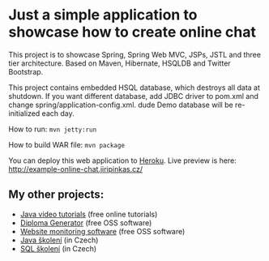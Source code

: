 <h1>Just a simple application to showcase how to create online chat</h1>

<p>This project is to showcase Spring, Spring Web MVC, JSPs, JSTL and three tier architecture. 
Based on Maven, Hibernate, HSQLDB and Twitter Bootstrap.</p>

<p>This project contains embedded HSQL database, which destroys all
	data at shutdown. If you want different database, add JDBC driver to
	pom.xml and change spring/application-config.xml. dude Demo database will be
	re-initialized each day.</p>

<p>
	How to run:
	<code>mvn jetty:run</code>
</p>

<p>
	How to build WAR file:
	<code>mvn package</code>
</p>

<p>
	You can deploy this web application to <a href="http://www.heroku.com"
		target="_blank">Heroku</a>. Live preview is here: <a
		href="http://example-online-chat.jiripinkas.cz/" target="_blank">http://example-online-chat.jiripinkas.cz/</a>
</p>

<h2>My other projects:</h2>

<ul>
	<li><a href="http://www.javavids.com" target="_blank"
		title="Java video tutorials">Java video tutorials</a> (free online
		tutorials)</li>
	<li><a href="http://www.dipgen.com" target="_blank"
		title="Diploma Generator">Diploma Generator</a> (free OSS software)</li>
	<li><a href="http://sitemonitoring.sourceforge.net/"
		target="_blank" title="Website monitoring software">Website
			monitoring software</a> (free OSS software)</li>
	<li><a href="http://www.java-skoleni.cz" target="_blank"
		title="Java školení">Java školení</a> (in Czech)</li>
	<li><a href="http://www.sql-skoleni.cz" target="_blank"
		title="SQL školení">SQL školení</a> (in Czech)</li>
</ul>
